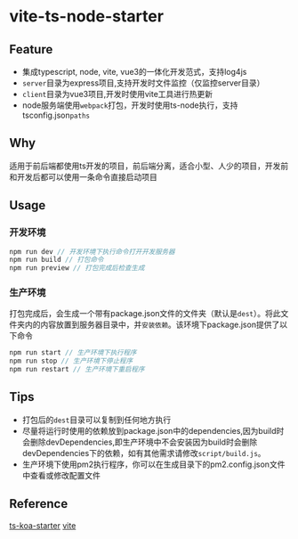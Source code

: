 # vite-ts-node-starter

## Feature

- 集成typescript, node, vite, vue3的一体化开发范式，支持log4js
- `server`目录为express项目,支持开发时文件监控（仅监控server目录）
- `client`目录为vue3项目,开发时使用vite工具进行热更新
- node服务端使用`webpack`打包，开发时使用ts-node执行，支持tsconfig.json`paths`

## Why
适用于前后端都使用ts开发的项目，前后端分离，适合小型、人少的项目，开发前和开发后都可以使用一条命令直接启动项目

## Usage
### 开发环境
```js
npm run dev // 开发环境下执行命令打开开发服务器
npm run build // 打包命令
npm run preview // 打包完成后检查生成
```
### 生产环境
打包完成后，会生成一个带有package.json文件的文件夹（默认是`dest`）。将此文件夹内的内容放置到服务器目录中，并`安装依赖`。该环境下package.json提供了以下命令
```js
npm run start // 生产环境下执行程序
npm run stop // 生产环境下停止程序
npm run restart // 生产环境下重启程序
```


## Tips
- 打包后的`dest`目录可以复制到任何地方执行
- 尽量将运行时使用的依赖放到package.json中的dependencies,因为build时会删除devDependencies,即生产环境中不会安装因为build时会删除devDependencies下的依赖，如有其他需求请修改`script/build.js`。
- 生产环境下使用pm2执行程序，你可以在生成目录下的pm2.config.json文件中查看或修改配置文件


## Reference

[ts-koa-starter](https://github.com/Vibing/ts-koa-starter)
[vite](https://vitejs.dev/)
